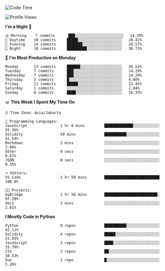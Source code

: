 <!--START_SECTION:waka-->
![Code Time](http://img.shields.io/badge/Code%20Time-1%2C314%20hrs%2041%20mins-blue)

![Profile Views](http://img.shields.io/badge/Profile%20Views-1-blue)

**I'm a Night 🦉** 

```text
🌞 Morning    7 commits      ███░░░░░░░░░░░░░░░░░░░░░░   14.29% 
🌆 Daytime    10 commits     █████░░░░░░░░░░░░░░░░░░░░   20.41% 
🌃 Evening    14 commits     ███████░░░░░░░░░░░░░░░░░░   28.57% 
🌙 Night      18 commits     █████████░░░░░░░░░░░░░░░░   36.73%

```
📅 **I'm Most Productive on Monday** 

```text
Monday       13 commits     ██████░░░░░░░░░░░░░░░░░░░   26.53% 
Tuesday      7 commits      ███░░░░░░░░░░░░░░░░░░░░░░   14.29% 
Wednesday    7 commits      ███░░░░░░░░░░░░░░░░░░░░░░   14.29% 
Thursday     2 commits      █░░░░░░░░░░░░░░░░░░░░░░░░   4.08% 
Friday       11 commits     █████░░░░░░░░░░░░░░░░░░░░   22.45% 
Saturday     1 commits      ░░░░░░░░░░░░░░░░░░░░░░░░░   2.04% 
Sunday       8 commits      ████░░░░░░░░░░░░░░░░░░░░░   16.33%

```


📊 **This Week I Spent My Time On** 

```text
⌚︎ Time Zone: Asia/Jakarta

💬 Programming Languages: 
JavaScript               1 hr 6 mins         █████████████░░░░░░░░░░░░   55.36% 
Solidity                 49 mins             ██████████░░░░░░░░░░░░░░░   41.54% 
Markdown                 2 mins              ░░░░░░░░░░░░░░░░░░░░░░░░░   2.09% 
Other                    0 secs              ░░░░░░░░░░░░░░░░░░░░░░░░░   0.67% 
JSON                     0 secs              ░░░░░░░░░░░░░░░░░░░░░░░░░   0.35%

🔥 Editors: 
VS Code                  1 hr 59 mins        █████████████████████████   100.0%

🐱‍💻 Projects: 
myBridge                 1 hr 56 mins        ████████████████████████░   97.39% 
docs                     3 mins              ░░░░░░░░░░░░░░░░░░░░░░░░░   2.61%

```

**I Mostly Code in Python** 

```text
Python                   8 repos             ██████████░░░░░░░░░░░░░░░   42.11% 
Solidity                 4 repos             █████░░░░░░░░░░░░░░░░░░░░   21.05% 
JavaScript               3 repos             ████░░░░░░░░░░░░░░░░░░░░░   15.79% 
CSS                      2 repos             ██░░░░░░░░░░░░░░░░░░░░░░░   10.53% 
Vue                      1 repo              █░░░░░░░░░░░░░░░░░░░░░░░░   5.26%

```



<!--END_SECTION:waka-->
